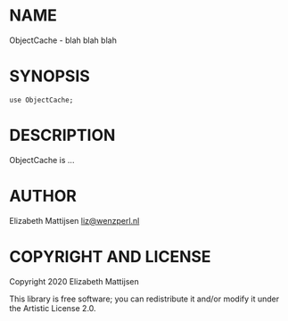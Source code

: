 NAME
====

ObjectCache - blah blah blah

SYNOPSIS
========

```perl6
use ObjectCache;
```

DESCRIPTION
===========

ObjectCache is ...

AUTHOR
======

Elizabeth Mattijsen <liz@wenzperl.nl>

COPYRIGHT AND LICENSE
=====================

Copyright 2020 Elizabeth Mattijsen

This library is free software; you can redistribute it and/or modify it under the Artistic License 2.0.

